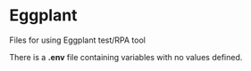 # Eggplant
Files for using Eggplant test/RPA tool

There is a <strong>.env</strong> file containing variables with no values defined.

